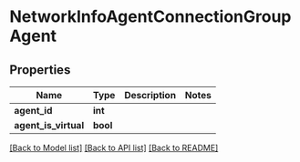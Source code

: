 # NetworkInfoAgentConnectionGroupAgent

## Properties
Name | Type | Description | Notes
------------ | ------------- | ------------- | -------------
**agent_id** | **int** |  | 
**agent_is_virtual** | **bool** |  | 

[[Back to Model list]](../README.md#documentation-for-models) [[Back to API list]](../README.md#documentation-for-api-endpoints) [[Back to README]](../README.md)

